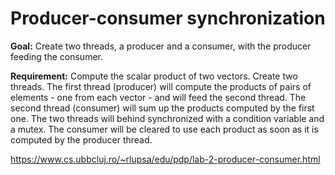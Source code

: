 # Producer-consumer synchronization

**Goal:**
Create two threads, a producer and a consumer, with the producer feeding the consumer.

**Requirement:**
Compute the scalar product of two vectors.
Create two threads.
The first thread (producer) will compute the products of pairs of elements - one from each vector - and will feed the second thread.
The second thread (consumer) will sum up the products computed by the first one.
The two threads will behind synchronized with a condition variable and a mutex.
The consumer will be cleared to use each product as soon as it is computed by the producer thread.

https://www.cs.ubbcluj.ro/~rlupsa/edu/pdp/lab-2-producer-consumer.html
